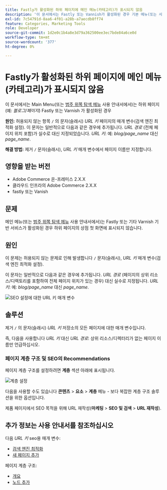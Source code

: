 ```yaml
---
title: Fastly가 활성화된 하위 페이지에 메인 메뉴(카테고리)가 표시되지 않음
description: '이 문서에서는 Fastly 또는 Vannish가 활성화된 경우 기본 메뉴(또는 사용자 안내서의 [카테고리 상단 탐색 메뉴](https://experienceleague.adobe.com/docs/commerce-admin/catalog/catalog/navigation/navigation-top.html))가 하위 페이지(예: *블로그/페이지*)의 상점 앞에 표시되지 않는 경우에 대한 수정 사항을 제공합니다.'
exl-id: 7c54791d-8aa6-4f01-a28b-a7aecdb8ff74
feature: Categories, Marketing Tools
role: Developer
source-git-commit: 1d2e0c1b4a8e3d79a362500ee3ec7bde84a6ce0d
workflow-type: tm+mt
source-wordcount: '377'
ht-degree: 0%

---
```


# Fastly가 활성화된 하위 페이지에 메인 메뉴(카테고리)가 표시되지 않음

이 문서에서는 Main Menu(또는 [범주 위쪽 탐색 메뉴](/docs/commerce-admin/catalog/catalog/navigation/navigation-top.html) 사용 안내서에서)는 하위 페이지(예: *블로그/페이지*) Fastly 또는 Varnish 가 활성화된 경우

**원인:** 허용되지 않는 항목 `/` 의 문자(슬래시) *URL 키* 페이지의 매개 변수(검색 엔진 최적화 설정). 이 문자는 일반적으로 다음과 같은 경우에 추가됩니다. *URL 경로* (전체 페이지 위치 포함)가 실수로 대신 지정되었습니다. *URL 키*: 예: *blog/page\_name* 대신 *page\_name*.

**해결 방법:** 제거 `/` 문자(슬래시), *URL 키* 매개 변수에서 페이지 이름만 지정합니다.

## 영향을 받는 버전

* Adobe Commerce 온-프레미스 2.X.X
* 클라우드 인프라의 Adobe Commerce 2.X.X
* fastly 또는 Vanish

## 문제

메인 메뉴(또는 [범주 위쪽 탐색 메뉴](/docs/commerce-admin/catalog/catalog/navigation/navigation-top.html) 사용 안내서에서)는 Fastly 또는 기타 Varnish 기반 서비스가 활성화된 경우 하위 페이지의 상점 첫 화면에 표시되지 않습니다.

## 원인

이 문제는 허용되지 않는 문제로 인해 발생합니다 `/` 문자(슬래시), *URL 키* 매개 변수(검색 엔진 최적화 설정).

이 문자는 일반적으로 다음과 같은 경우에 추가됩니다. *URL 경로* (페이지의 상위 리소스/디렉토리를 포함하여 전체 페이지 위치가 있는 경우) 대신 실수로 지정됩니다. *URL 키*: 예: *blog/page\_name* 대신 *page\_name*.

![SEO 설정에 대한 URL 키 매개 변수](assets/seo_url_key.png)

## 솔루션

제거 `/` 의 문자(슬래시) *URL 키* 저장소의 모든 페이지에 대한 매개 변수입니다.

즉, 다음을 사용합니다 *URL 키* 대신 *URL 경로*: 상위 리소스/디렉터리가 없는 페이지 이름만 언급하십시오.

### 페이지 계층 구조 및 SEO의 Recommendations

페이지 계층 구조를 설정하려면 **계층** 섹션 아래에 표시됩니다.

![계층 설정](assets/hierarchy_hr.png)

다음을 사용할 수도 있습니다 **콘텐츠** > **요소** > **계층** 메뉴 - 보다 복잡한 계층 구조 솔루션을 위한 옵션입니다.

제품 페이지에서 SEO 목적을 위해 URL 재작성(**마케팅** > **SEO 및 검색** > **URL 재작성**).

## 추가 정보는 사용 안내서를 참조하십시오

다음 *URL 키* seo용 매개 변수:

* [검색 엔진 최적화](/docs/commerce-admin/catalog/categories/create/categories-search-engine-optimization.html)
* [새 페이지 추가](/docs/commerce-admin/content-design/elements/pages/page-add.html)

페이지 계층 구조:

* [개요](/docs/commerce-admin/content-design/elements/pages/page-hierarchy.html)
* [노드 추가](/docs/commerce-admin/content-design/elements/pages/page-hierarchy.html#add-a-hierarchy-node)

